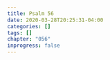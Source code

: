 ```yaml
---
title: Psalm 56
date: 2020-03-28T20:25:31-04:00
categories: []
tags: []
chapter: "056"
inprogress: false
---
```


